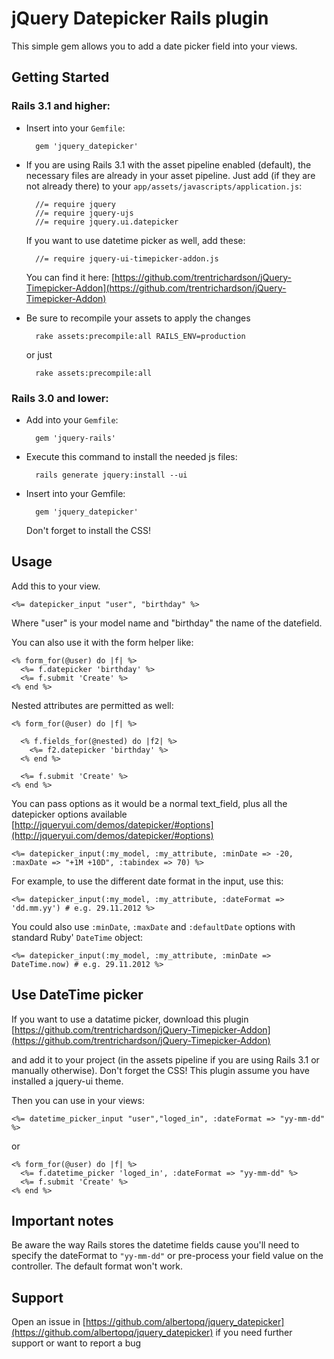 # jQuery Datepicker Rails plugin

This simple gem allows you to add a date picker field into your views.

## Getting Started

### Rails 3.1 and higher:

* Insert into your `Gemfile`:

        gem 'jquery_datepicker'

* If you are using Rails 3.1 with the asset pipeline enabled (default), the necessary files are already in your asset pipeline. Just add (if they are not already there) to your `app/assets/javascripts/application.js`:

        //= require jquery
        //= require jquery-ujs
        //= require jquery.ui.datepicker

  If you want to use datetime picker as well, add these:

        //= require jquery-ui-timepicker-addon.js

  You can find it here: [https://github.com/trentrichardson/jQuery-Timepicker-Addon](https://github.com/trentrichardson/jQuery-Timepicker-Addon)

* Be sure to recompile your assets to apply the changes

        rake assets:precompile:all RAILS_ENV=production

  or just

        rake assets:precompile:all

### Rails 3.0 and lower:

* Add into your `Gemfile`:

        gem 'jquery-rails'

* Execute this command to install the needed js files:

        rails generate jquery:install --ui


* Insert into your Gemfile:

        gem 'jquery_datepicker'

  Don't forget to install the CSS!

## Usage

Add this to your view.

    <%= datepicker_input "user", "birthday" %>

Where "user" is your model name and "birthday" the name of the datefield.

You can also use it with the form helper like:

    <% form_for(@user) do |f| %>
      <%= f.datepicker 'birthday' %>
      <%= f.submit 'Create' %>
    <% end %>

Nested attributes are permitted as well:

    <% form_for(@user) do |f| %>

      <% f.fields_for(@nested) do |f2| %>
        <%= f2.datepicker 'birthday' %>
      <% end %>

      <%= f.submit 'Create' %>
    <% end %>

You can pass options as it would be a normal text_field, plus all the datepicker options available [http://jqueryui.com/demos/datepicker/#options](http://jqueryui.com/demos/datepicker/#options)

    <%= datepicker_input(:my_model, :my_attribute, :minDate => -20, :maxDate => "+1M +10D", :tabindex => 70) %>

For example, to use the different date format in the input, use this:

    <%= datepicker_input(:my_model, :my_attribute, :dateFormat => 'dd.mm.yy') # e.g. 29.11.2012 %>

You could also use `:minDate`, `:maxDate` and `:defaultDate` options with standard Ruby' `DateTime` object:

    <%= datepicker_input(:my_model, :my_attribute, :minDate => DateTime.now) # e.g. 29.11.2012 %>

## Use DateTime picker

If you want to use a datatime picker, download this plugin [https://github.com/trentrichardson/jQuery-Timepicker-Addon](https://github.com/trentrichardson/jQuery-Timepicker-Addon)

and add it to your project (in the assets pipeline if you are using Rails 3.1 or manually otherwise).
Don't forget the CSS! This plugin assume you have installed a jquery-ui theme.

Then you can use in your views:

    <%= datetime_picker_input "user","loged_in", :dateFormat => "yy-mm-dd" %>

or

    <% form_for(@user) do |f| %>
      <%= f.datetime_picker 'loged_in', :dateFormat => "yy-mm-dd" %>
      <%= f.submit 'Create' %>
    <% end %>

## Important notes

Be aware the way Rails stores the datetime fields cause you'll need to specify the dateFormat to `"yy-mm-dd"` or pre-process your field value on the controller. The default format won't work.

## Support

Open an issue in [https://github.com/albertopq/jquery_datepicker](https://github.com/albertopq/jquery_datepicker) if you need further support or want to report a bug
